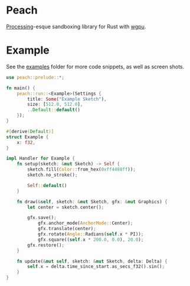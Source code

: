 # Peach
[Processing](https://processing.org)-esque sandboxing library for Rust with [wgpu](https://github.com/gfx-rs/wgpu-rs).

# Example
See the [examples](examples/) folder for more code snippets, as well as screen shots.
```rust
use peach::prelude::*;

fn main() {
    peach::run::<Example>(Settings {
        title: Some("Example Sketch"),
        size: [512.0, 512.0],
        ..Default::default()
    });
}

#[derive(Default)]
struct Example {
    x: f32,
}

impl Handler for Example {
    fn setup(sketch: &mut Sketch) -> Self {
        sketch.fill(Color::from_hex(0xff4488ff));
        sketch.no_stroke();

        Self::default()
    }

    fn draw(&self, sketch: &mut Sketch, gfx: &mut Graphics) {
        let center = sketch.center();

        gfx.save();
            gfx.anchor_mode(AnchorMode::Center);
            gfx.translate(center);
            gfx.rotate(Angle::Radians(self.x * PI));
            gfx.square((self.x * 200.0, 0.0), 20.0);
        gfx.restore();
    }

    fn update(&mut self, sketch: &mut Sketch, delta: Delta) {
        self.x = delta.time_since_start.as_secs_f32().sin();
    }
}
```
